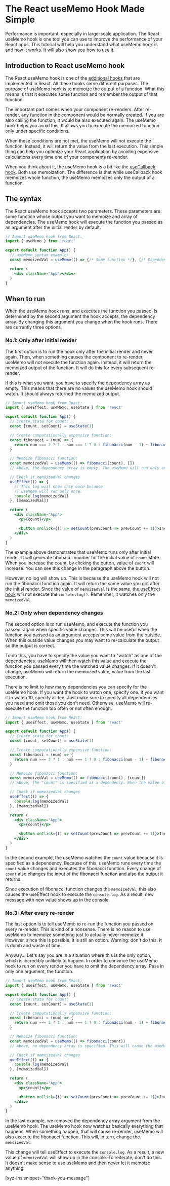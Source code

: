 # The React useMemo Hook Made Simple

Performance is important, especially in large-scale application. The React useMemo hook is one tool you can use to improve the performance of your React apps. This tutorial will help you understand what useMemo hook is and how it works. It will also show you how to use it.<!--more-->

## Introduction to React useMemo hook

The React useMemo hook is one of the [additional hooks] that are implemented in React. All these hooks serve different purposes. The purpose of useMemo hook is to memoize the output of a [function]. What this means is that it executes some function and remember the output of that function.

The important part comes when your component re-renders. After re-render, any function in the component would be normally created. If you are also calling the function, it would be also executed again. The useMemo hook helps you avoid this. It allows you to execute the memoized function only under specific conditions.

When these conditions are not met, the useMemo will not execute the function. Instead, it will return the value from the last execution. This simple thing can help you optimize your React application by avoiding expensive calculations every time one of your components re-render.

When you think about it, the useMemo hook is a bit like the [useCallback hook]. Both use memoization. The difference is that while useCallback hook memoizes whole function, the useMemo memoizes only the output of a function.

## The syntax

The React useMemo hook accepts two parameters. These parameters are: some function whose output you want to memoize and array of dependencies. The useMemo hook will execute the function you passed as an argument after the initial render by default.

```jsx
// Import useMemo hook from React:
import { useMemo } from 'react'

export default function App() {
  // useMemo syntax example:
  const memoizedVal = useMemo(() => {/* Some function */}, [/* Dependencies */])

  return (
    <div className="App"></div>
  )
}
```

## When to run

When the useMemo hook runs, and executes the function you passed, is determined by the second argument the hook accepts, the dependency array. By changing this argument you change when the hook runs. There are currently three options.

### No.1: Only after initial render

The first option is to run the hook only after the initial render and never again. Then, when something causes the component to re-render, useMemo will not execute the function again. Instead, it will return the memoized output of the function. It will do this for every subsequent re-render.

If this is what you want, you have to specify the dependency array as empty. This means that there are no values the useMemo hook should watch. It should always returned the memoized output.

```jsx
// Import useMemo hook from React:
import { useEffect, useMemo, useState } from 'react'

export default function App() {
  // Create state for count:
  const [count, setCount] = useState(1)

  // Create computationally expensive function:
  const fibonacci = (num) => {
    return num === 2 ? 1 : num === 1 ? 0 : fibonacci(num - 1) + fibonacci(num - 2)
  }

  // Memoize fibonacci function:
  const memoizedVal = useMemo(() => fibonacci(count), [])
  // Above, the dependency array is empty. The useMemo will run only once.

  // Check if memoizedVal changes
  useEffect(() => {
    // This log will show only once because
    // useMemo will run only once.
    console.log(memoizedVal)
  }, [memoizedVal])

  return (
    <div className="App">
      <p>{count}</p>

      <button onClick={() => setCount(prevCount => prevCount += 1)}>Increase count</button>
    </div>
  )
}
```

The example above demonstrates that useMemo runs only after initial render. It will generate fibonacci number for the initial value of `count` state. When you increase the count, by clicking the button, value of `count` will increase. You can see this change in the paragraph above the button.

However, no log will show up. This is because the useMemo hook will not run the fibonacci function again. It will return the same value you got after the initial render. Since the value of `memoizedVal` is the same, the [useEffect hook] will not execute the `console.log()`. Remember, it watches only the `memoizedVal`.

### No.2: Only when dependency changes

The second option is to run useMemo, and execute the function you passed, again when specific value changes. This will be useful when the function you passed as an argument accepts some value from the outside. When this outside value changes you may want to re-calculate the output so the output is correct.

To do this, you have to specify the value you want to "watch" as one of the dependencies. useMemo will then watch this value and execute the function you passed every time the watched value changes. If it doesn't change, useMemo will return the memoized value, value from the last execution.

There is no limit to how many dependencies you can specify for the useMemo hook. If you want the hook to watch one, specify one. If you want it to watch 10, specify all ten. Just make sure to specify all dependencies you need and omit those you don't need. Otherwise, useMemo will re-execute the function too often or not often enough.

```jsx
// Import useMemo hook from React:
import { useEffect, useMemo, useState } from 'react'

export default function App() {
  // Create state for count:
  const [count, setCount] = useState(1)

  // Create computationally expensive function:
  const fibonacci = (num) => {
    return num === 2 ? 1 : num === 1 ? 0 : fibonacci(num - 1) + fibonacci(num - 2)
  }

  // Memoize fibonacci function:
  const memoizedVal = useMemo(() => fibonacci(count), [count])
  // Above, the "count" is specified as a dependency. When the value of "count" changes useMemo will run and execute fibonacci function.

  // Check if memoizedVal changes
  useEffect(() => {
    console.log(memoizedVal)
  }, [memoizedVal])

  return (
    <div className="App">
      <p>{count}</p>

      <button onClick={() => setCount(prevCount => prevCount += 1)}>Increase count</button>
    </div>
  )
}
```

In the second example, the useMemo watches the `count` value because it is specified as a dependency. Because of this, useMemo runs every time the `count` value changes and executes the fibonacci function. Every change of `count` also changes the input of the fibonacci function and also the output it returns.

Since execution of fibonacci function changes the `memoizedVal`, this also causes the useEffect hook to execute the `console.log`. As a result, new message with new value shows up in the console.

### No.3: After every re-render

The last option is to tell useMemo to re-run the function you passed on every re-render. This is kind of a nonsense. There is no reason to use useMemo to memoize something just to actually never memoize it. However, since this is possible, it is still an option. Warning: don't do this. It is dumb and waste of time.

Anyway... Let's say you are in a situation where this is the only option, which is incredibly unlikely to happen. In order to convince the useMemo hook to run on every render you have to omit the dependency array. Pass in only one argument, the function.

```jsx
// Import useMemo hook from React:
import { useEffect, useMemo, useState } from 'react'

export default function App() {
  // Create state for count:
  const [count, setCount] = useState(1)

  // Create computationally expensive function:
  const fibonacci = (num) => {
    return num === 2 ? 1 : num === 1 ? 0 : fibonacci(num - 1) + fibonacci(num - 2)
  }

  // Memoize fibonacci function:
  const memoizedVal = useMemo(() => fibonacci(count))
  // Above, no dependency array is specified. This will cause the useMemo to execute fibonacci function on every render.

  // Check if memoizedVal changes
  useEffect(() => {
    console.log(memoizedVal)
  }, [memoizedVal])

  return (
    <div className="App">
      <p>{count}</p>

      <button onClick={() => setCount(prevCount => prevCount += 1)}>Increase count</button>
    </div>
  )
}
```

In the last example, we removed the dependency array argument from the useMemo hook. The useMemo hook now watches basically everything that happens. When something happen, that will cause re-render, useMemo will also execute the fibonacci function. This will, in turn, change the `memoizedVal`.

This change will tell useEffect to execute the `console.log`. As a result, a new value of `memoizedVal` will show up in the console. To reiterate, don't do this. It doesn't make sense to use useMemo and then never let it memoize anything.


[xyz-ihs snippet="thank-you-message"]

<!-- ### Links -->
[additional hooks]: https://reactjs.org/docs/hooks-reference.html#additional-hooks
[function]: https://blog.alexdevero.com/javascript-functions-pt1/
[useCallback hook]: https://blog.alexdevero.com/react-usecallback-hook/
[useEffect hook]: https://blog.alexdevero.com/react-useeffect-hook/
[React docs]: https://reactjs.org/docs/hooks-reference.html#usememo

<!--
### Meta:
-
-->

<!--
### Keywords:
-
-->

<!--
### Resources:
-
-->
